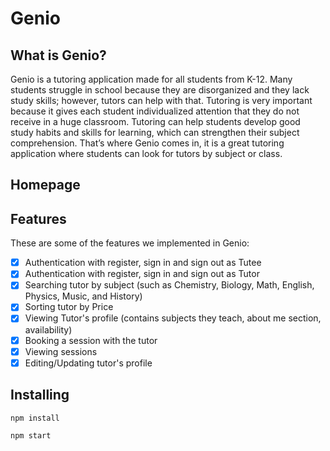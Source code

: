 # Genio

## What is Genio?
Genio is a tutoring application made for all students from K-12. Many students struggle in school because they are disorganized and they lack study skills; however, tutors can help with that. Tutoring is very important because it gives each student individualized attention that they do not receive in a huge classroom. Tutoring can help students develop good study habits and skills for learning, which can strengthen their subject comprehension. That’s where Genio comes in, it is a great tutoring application where students can look for tutors by subject or class. 

## Homepage

## Features
These are some of the features we implemented in Genio:
- [x] Authentication with register, sign in and sign out as Tutee
- [x] Authentication with register, sign in and sign out as Tutor
- [x] Searching tutor by subject (such as Chemistry, Biology, Math, English, Physics, Music, and History)
- [x] Sorting tutor by Price
- [x] Viewing Tutor's profile (contains subjects they teach, about me section, availability)
- [x] Booking a session with the tutor
- [x] Viewing sessions
- [x] Editing/Updating tutor's profile

## Installing
```javascript
npm install

npm start
```

